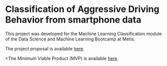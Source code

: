 # Classification of Aggressive Driving Behavior from smartphone data

This project was developed for the Machine Learning Classification module of the Data Science and Machine Learning Bootcamp at Metis.

The project proposal is available [here](https://github.com/hmlewis-astro/classify_aggressive_driving/blob/main/proposal.md).

<The Minimum Viable Product (MVP) is available [here](https://github.com/hmlewis-astro/classify_aggressive_driving/blob/main/mvp.md).

<!--The [data](https://github.com/hmlewis-astro/classify_aggressive_driving/blob/main/DATAFILEHERE), [write-up](https://github.com/hmlewis-astro/classify_aggressive_driving/blob/main/final_pres/final_writeup.md), and [slide deck](https://github.com/hmlewis-astro/classify_aggressive_driving/blob/main/final_pres/Lewis_classify_aggressive_driving.pdf) are also available.-->
